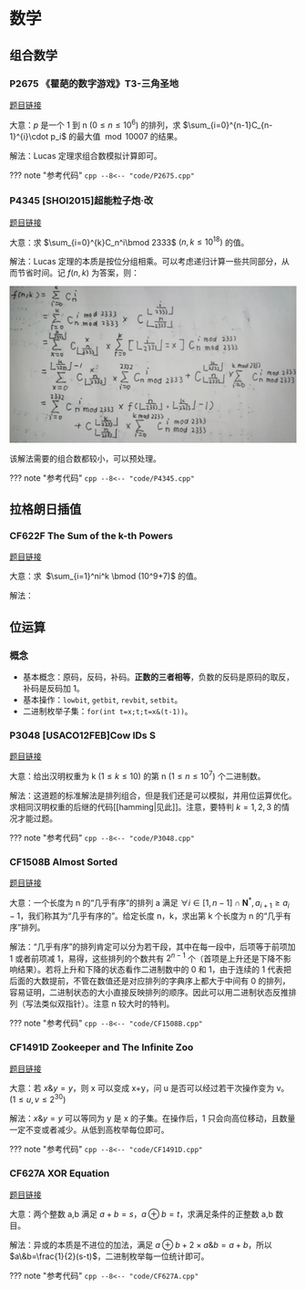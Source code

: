 # 数学
## 组合数学

### P2675 《瞿葩的数字游戏》T3-三角圣地
[题目链接](https://www.luogu.com.cn/problem/P2675)

大意：$p$ 是一个 1 到 n $(0\leq n\leq 10^6)$ 的排列，求 $\sum_{i=0}^{n-1}C_{n-1}^{i}\cdot p_i$ 的最大值 $\bmod 10007$ 的结果。

解法：Lucas 定理求组合数模拟计算即可。

??? note "参考代码"
	```cpp
	--8<-- "code/P2675.cpp"
	```

### P4345 [SHOI2015]超能粒子炮·改
[题目链接](https://www.luogu.com.cn/problem/P4345)

大意：求 $\sum_{i=0}^{k}C_n^i\bmod 2333$ $(n,k\leq10^{18})$ 的值。

解法：Lucas 定理的本质是按位分组相乘。可以考虑递归计算一些共同部分，从而节省时间。记 $f(n,k)$ 为答案，则：

![P4345-formula.jpg](/_static/images/P4345-formula.jpg)

该解法需要的组合数都较小，可以预处理。

??? note "参考代码"
	```cpp
	--8<-- "code/P4345.cpp"
	```

## 拉格朗日插值
### CF622F The Sum of the k-th Powers
[题目链接](https://www.luogu.com.cn/problem/CF622F)

大意：求  $\sum_{i=1}^ni^k \bmod (10^9+7)$ 的值。

解法：
## 位运算
### 概念
- 基本概念：原码，反码，补码。**正数的三者相等**，负数的反码是原码的取反，补码是反码加 1。
- 基本操作：`lowbit`, `getbit`, `revbit`, `setbit`。
- 二进制枚举子集：`for(int t=x;t;t=x&(t-1))`。

### P3048 \[USACO12FEB\]Cow IDs S
[题目链接](https://www.luogu.com.cn/problem/P3048)

大意：给出汉明权重为 k $(1 \leq k \leq 10)$ 的第 n $(1\leq n\leq 10^7)$ 个二进制数。

解法：这道题的标准解法是排列组合，但是我们还是可以模拟，并用位运算优化。求相同汉明权重的后继的代码[[hamming|见此]]。注意，要特判 $k = 1,2,3$ 的情况才能过题。

??? note "参考代码"
	```cpp
	--8<-- "code/P3048.cpp"
	```

### CF1508B Almost Sorted
[题目链接](https://www.luogu.com.cn/problem/CF1508B)

大意：一个长度为 n 的“几乎有序”的排列 a 满足 $\forall i\in [1,n-1]\cap \mathbf{N}^* , a_{i+1}\geq a_{i}-1$，我们称其为“几乎有序的”。给定长度 n，k，求出第 k 个长度为 n 的“几乎有序”排列。

解法：“几乎有序”的排列肯定可以分为若干段，其中在每一段中，后项等于前项加 1 或者前项减 1，易得，这些排列的个数共有 $2^{n-1}$ 个（首项是上升还是下降不影响结果）。若将上升和下降的状态看作二进制数中的 0 和 1，由于连续的 1 代表把后面的大数提前，不管在数值还是对应排列的字典序上都大于中间有 0 的排列，容易证明，二进制状态的大小直接反映排列的顺序。因此可以用二进制状态反推排列（写法类似双指针）。注意 n 较大时的特判。

??? note "参考代码"
	```cpp
	--8<-- "code/CF1508B.cpp"
	```

### CF1491D Zookeeper and The Infinite Zoo
[题目链接](https://www.luogu.com.cn/problem/CF1491D)

大意：若 $x\&y=y$，则 x 可以变成 x+y，问 u 是否可以经过若干次操作变为 v。$(1\leq u,v\leq 2^{30})$

解法：$x\&y=y$ 可以等同为 y 是 x 的子集。在操作后，1 只会向高位移动，且数量一定不变或者减少。从低到高枚举每位即可。

??? note "参考代码"
	```cpp
	--8<-- "code/CF1491D.cpp"
	```

### CF627A XOR Equation
[题目链接](https://www.luogu.com.cn/problem/CF627A)

大意：两个整数 a,b 满足 $a+b=s$，$a\oplus b=t$，求满足条件的正整数 a,b 数目。

解法：异或的本质是不进位的加法，满足 $a\oplus b+2\times a\&b=a+b$，所以 $a\&b=\frac{1}{2}(s-t)$，二进制枚举每一位统计即可。

??? note "参考代码"
	```cpp
	--8<-- "code/CF627A.cpp"
	```

<!--## P4060 \[Code+#1\]可做题
[题目链接](https://www.luogu.com.cn/problem/P4060)

大意：给定一个长度为 n $(1\leq n\leq 10^9)$，有 m $(1\leq m\leq 10^5)$ 个元素已知的序列。求序列异或前缀和的前缀和的最小值。

解法：考虑位运算每一位互不影响，对每一位分别计算。-->